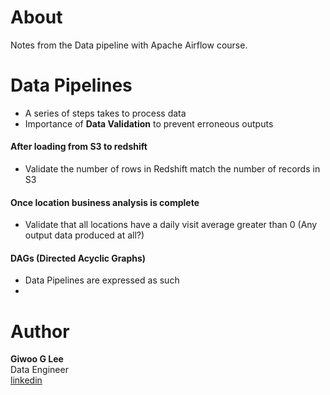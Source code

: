 # About

Notes from the Data pipeline with Apache Airflow course.

# Data Pipelines

- A series of steps takes to process data
- Importance of **Data Validation** to prevent erroneous outputs

#### After loading from S3 to redshift

- Validate the number of rows in Redshift match the number of records in S3

#### Once location business analysis is complete

- Validate that all locations have a daily visit average greater than 0 (Any output data produced at all?)

#### DAGs (Directed Acyclic Graphs)

- Data Pipelines are expressed as such
-

# Author

**Giwoo G Lee**  
Data Engineer  
[linkedin](https://linkedin.com/in/leegiwoo)
